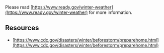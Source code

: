 Please read [https://www.ready.gov/winter-weather](https://www.ready.gov/winter-weather) for more information.

## Resources

* [https://www.cdc.gov/disasters/winter/beforestorm/preparehome.html](https://www.cdc.gov/disasters/winter/beforestorm/preparehome.html)


